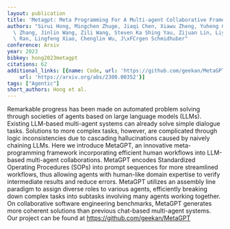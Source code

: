 ```yaml
---
layout: publication
title: 'Metagpt: Meta Programming For A Multi-agent Collaborative Framework'
authors: "Sirui Hong, Mingchen Zhuge, Jiaqi Chen, Xiawu Zheng, Yuheng Cheng, Ceyao\
  \ Zhang, Jinlin Wang, Zili Wang, Steven Ka Shing Yau, Zijuan Lin, Liyang Zhou, Chenyu\
  \ Ran, Lingfeng Xiao, Chenglin Wu, J\xFCrgen Schmidhuber"
conference: Arxiv
year: 2023
bibkey: hong2023metagpt
citations: 62
additional_links: [{name: Code, url: 'https://github.com/geekan/MetaGPT'}, {name: Paper,
    url: 'https://arxiv.org/abs/2308.00352'}]
tags: ["Agentic"]
short_authors: Hong et al.
---
```

Remarkable progress has been made on automated problem solving through
societies of agents based on large language models (LLMs). Existing LLM-based
multi-agent systems can already solve simple dialogue tasks. Solutions to more
complex tasks, however, are complicated through logic inconsistencies due to
cascading hallucinations caused by naively chaining LLMs. Here we introduce
MetaGPT, an innovative meta-programming framework incorporating efficient human
workflows into LLM-based multi-agent collaborations. MetaGPT encodes
Standardized Operating Procedures (SOPs) into prompt sequences for more
streamlined workflows, thus allowing agents with human-like domain expertise to
verify intermediate results and reduce errors. MetaGPT utilizes an assembly
line paradigm to assign diverse roles to various agents, efficiently breaking
down complex tasks into subtasks involving many agents working together. On
collaborative software engineering benchmarks, MetaGPT generates more coherent
solutions than previous chat-based multi-agent systems. Our project can be
found at https://github.com/geekan/MetaGPT